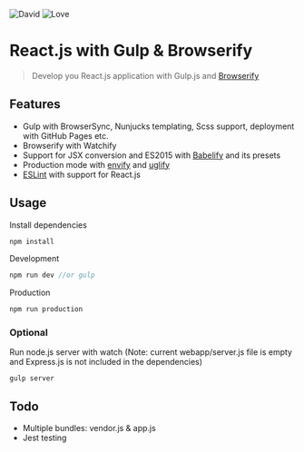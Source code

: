 ![David](https://david-dm.org/jiayihu/gulp-react-browserify.svg)
![Love](https://img.shields.io/badge/Made%20with-%E2%99%A5-red.svg)

# React.js with Gulp & Browserify

> Develop you React.js application with Gulp.js and [Browserify](https://github.com/substack/node-browserify)

## Features
- Gulp with BrowserSync, Nunjucks templating, Scss support, deployment with GitHub Pages etc.
- Browserify with Watchify
- Support for JSX conversion and ES2015 with [Babelify](https://github.com/babel/babelify) and its presets
- Production mode with [envify](https://www.npmjs.com/package/envify) and [uglify](https://www.npmjs.com/package/gulp-uglify)
- [ESLint](http://eslint.org) with support for React.js

## Usage

Install dependencies
``` javascript
npm install
```
Development
``` javascript
npm run dev //or gulp
```
Production
``` javascript
npm run production
```
### Optional

Run node.js server with watch (Note: current webapp/server.js file is empty and Express.js is not included in the dependencies)
```
gulp server
```
## Todo
- Multiple bundles: vendor.js & app.js
- Jest testing

